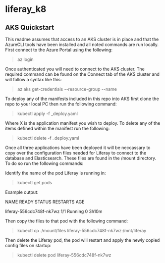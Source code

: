 # liferay_k8

## AKS Quickstart
This readme assumes that access to an AKS cluster is in place and that the AzureCLI tools have been installed and all noted commands are run locally.  First connect to the Azure Portal using the following:

> az login


Once authenticated you will need to connect to the AKS cluster.  The required command can be found on the Connect tab of the AKS cluster and will follow a syntax like this:

> az aks get-credentials --resource-group <resourcegroup> --name <clustername>


To deploy any of the manifests included in this repo into AKS first clone the repo to your local PC then run the following command:

> kubectl apply -f <X>_deploy.yaml


Where X is the application manifest you wish to deploy.  To delete any of the items defined within the manifest run the following:
  
> kubectl delete -f <X>_deploy.yaml


Once all three applications have been deployed it will be neccassary to copy over the configuration files needed for Liferay to connect to the database and Elasticsearch.  These files are found in the /mount directory.  To do so run the following commands:
  
Identify the name of the pod Liferay is running in:

> kubectl get pods


Example output:  

NAME                       READY   STATUS    RESTARTS   AGE  

liferay-556cdc748f-nk7wz   1/1     Running   0          3h10m  


Then copy the files to that pod with the following command:

> kubectl cp ./mount/files liferay-556cdc748f-nk7wz:/mnt/liferay


Then delete the Liferay pod, the pod will restart and apply the newly copied config files on startup:

> kubectl delete pod liferay-556cdc748f-nk7wz
  
 
